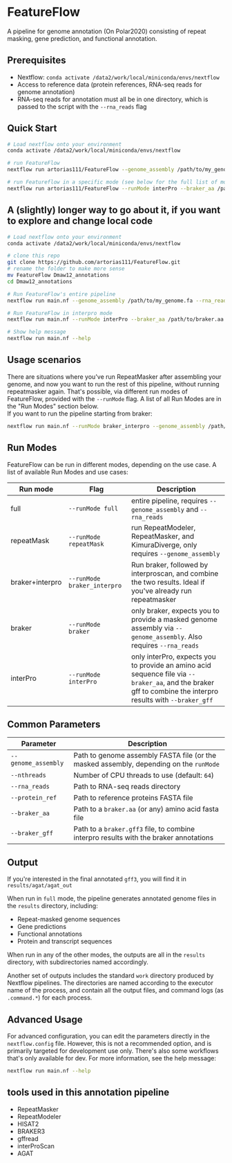 # FeatureFlow
A pipeline for genome annotation (On Polar2020) consisting of repeat masking, gene prediction, and functional annotation.

## Prerequisites

- Nextflow: `conda activate /data2/work/local/miniconda/envs/nextflow`
- Access to reference data (protein references, RNA-seq reads for genome annotation)
- RNA-seq reads for annotation must all be in one directory, which is passed to the script with the `--rna_reads` flag

## Quick Start

```bash
# Load nextflow onto your environment
conda activate /data2/work/local/miniconda/envs/nextflow

# run FeatureFlow
nextflow run artorias111/FeatureFlow --genome_assembly /path/to/my_genome.fa --rna_reads /path/to/rna/reads --nthreads 64

# run Featureflow in a specific mode (see below for the full list of modes)
nextflow run artorias111/FeatureFlow --runMode interPro --braker_aa /path/to/braker.aa --braker_gff /path/to/braker.gff3
```

## A (slightly) longer way to go about it, if you want to explore and change local code
```bash
# Load nextflow onto your environment
conda activate /data2/work/local/miniconda/envs/nextflow

# clone this repo
git clone https://github.com/artorias111/FeatureFlow.git
# rename the folder to make more sense
mv FeatureFlow Dmaw12_annotations
cd Dmaw12_annotations

# Run FeatureFlow's entire pipeline
nextflow run main.nf --genome_assembly /path/to/my_genome.fa --rna_reads /path/to/rna/reads --nthreads 64

# Run FeatureFlow in interpro mode
nextflow run main.nf --runMode interPro --braker_aa /path/to/braker.aa --braker_gff /path/to/braker.gff3

# Show help message
nextflow run main.nf --help
```

## Usage scenarios
There are situations where you've run RepeatMasker after assembling your genome, and now you want to run the rest of this pipeline, without running repeatmasker again. That's possible, via different run modes of FeatureFlow, provided with the `--runMode` flag. A list of all Run Modes are in the "Run Modes" section below. \
If you want to run the pipeline starting from braker: 
```bash
nextflow run main.nf --runMode braker_interpro --genome_assembly /path/to/masked/assembly.fa --rna_reads /path/to/rna_seq/read/dir
```

## Run Modes
FeatureFlow can be run in different modes, depending on the use case. A list of available Run Modes and use cases: 

| Run mode | Flag | Description |
|----------|------|-------------|
| full     | `--runMode full` | entire pipeline, requires `--genome_assembly` and `--rna_reads` |
|repeatMask |`--runMode repeatMask`| run RepeatModeler, RepeatMasker, and KimuraDiverge, only requires `--genome_assembly` |
| braker+interpro|`--runMode braker_interpro`| Run braker, followed by interproscan, and combine the two results. Ideal if you've already run repeatmasker |
| braker | `--runMode braker` | only braker, expects you to provide a masked genome assembly via `--genome_assembly`. Also requires `--rna_reads` |
|interPro | `--runMode interPro` | only interPro, expects you to provide an amino acid sequence file via `--braker_aa`, and the braker gff to combine the interpro results with `--braker_gff` |



## Common Parameters

| Parameter | Description |
|-----------|-------------|
| `--genome_assembly` | Path to genome assembly FASTA file (or the masked assembly, depending on the `runMode` |
| `--nthreads` | Number of CPU threads to use (default: `64`) |
| `--rna_reads` | Path to RNA-seq reads directory | 
| `--protein_ref`| Path to reference proteins FASTA file | 
|`--braker_aa`|Path to a `braker.aa` (or any) amino acid fasta file |
|`--braker_gff`| Path to a `braker.gff3` file, to combine interpro results with the braker annotations|

## Output
If you're interested in the final annotated `gff3`, you will find it in `results/agat/agat_out`

When run in `full` mode, the pipeline generates annotated genome files in the `results` directory, including:
- Repeat-masked genome sequences
- Gene predictions
- Functional annotations
- Protein and transcript sequences

When run in any of the other modes, the outputs are all in the `results` directory, with subdirectories named accordingly. 

Another set of outputs includes the standard `work` directory produced by Nextflow pipelines. The directories are named according to the executor name of the process, and contain all the output files, and command logs (as `.command.*`) for each process. 


## Advanced Usage

For advanced configuration, you can edit the parameters directly in the `nextflow.config` file. However, this is not a recommended option, and is primarily targeted for development use only. There's also some workflows that's only available for dev. For more information, see the help message:

```bash
nextflow run main.nf --help
```

## tools used in this annotation pipeline
- RepeatMasker
- RepeatModeler
- HISAT2
- BRAKER3
- gffread
- interProScan
- AGAT
